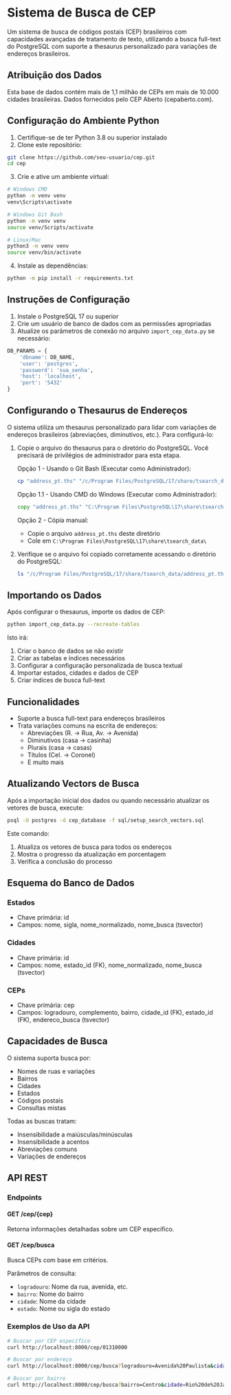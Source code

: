 # Sistema de Busca de CEP

Um sistema de busca de códigos postais (CEP) brasileiros com capacidades avançadas de tratamento de texto, utilizando a busca full-text do PostgreSQL com suporte a thesaurus personalizado para variações de endereços brasileiros.

## Atribuição dos Dados

Esta base de dados contém mais de 1,1 milhão de CEPs em mais de 10.000 cidades brasileiras. Dados fornecidos pelo CEP Aberto (cepaberto.com).

## Configuração do Ambiente Python

1. Certifique-se de ter Python 3.8 ou superior instalado
2. Clone este repositório:
```bash
git clone https://github.com/seu-usuario/cep.git
cd cep
```

3. Crie e ative um ambiente virtual:
```bash
# Windows CMD
python -m venv venv
venv\Scripts\activate

# Windows Git Bash
python -m venv venv
source venv/Scripts/activate

# Linux/Mac
python3 -m venv venv
source venv/bin/activate
```

4. Instale as dependências:
```bash
python -m pip install -r requirements.txt
```

## Instruções de Configuração

1. Instale o PostgreSQL 17 ou superior
2. Crie um usuário de banco de dados com as permissões apropriadas
3. Atualize os parâmetros de conexão no arquivo `import_cep_data.py` se necessário:
```python
DB_PARAMS = {
    'dbname': DB_NAME,
    'user': 'postgres',
    'password': 'sua_senha',
    'host': 'localhost',
    'port': '5432'
}
```

## Configurando o Thesaurus de Endereços

O sistema utiliza um thesaurus personalizado para lidar com variações de endereços brasileiros (abreviações, diminutivos, etc.). Para configurá-lo:

1. Copie o arquivo do thesaurus para o diretório do PostgreSQL. Você precisará de privilégios de administrador para esta etapa.
   
   Opção 1 - Usando o Git Bash (Executar como Administrador):
   ```bash
   cp "address_pt.ths" "/c/Program Files/PostgreSQL/17/share/tsearch_data/"
   ```
   
   Opção 1.1 - Usando CMD do Windows (Executar como Administrador):
   ```cmd
   copy "address_pt.ths" "C:\Program Files\PostgreSQL\17\share\tsearch_data\"
   ```
   
   Opção 2 - Cópia manual:
   - Copie o arquivo `address_pt.ths` deste diretório
   - Cole em `C:\Program Files\PostgreSQL\17\share\tsearch_data\`

2. Verifique se o arquivo foi copiado corretamente acessando o diretório do PostgreSQL:
   ```bash
   ls "/c/Program Files/PostgreSQL/17/share/tsearch_data/address_pt.ths"
   ```

## Importando os Dados

Após configurar o thesaurus, importe os dados de CEP:

```bash
python import_cep_data.py --recreate-tables
```

Isto irá:
1. Criar o banco de dados se não existir
2. Criar as tabelas e índices necessários
3. Configurar a configuração personalizada de busca textual
4. Importar estados, cidades e dados de CEP
5. Criar índices de busca full-text

## Funcionalidades

- Suporte a busca full-text para endereços brasileiros
- Trata variações comuns na escrita de endereços:
  - Abreviações (R. → Rua, Av. → Avenida)
  - Diminutivos (casa → casinha)
  - Plurais (casa → casas)
  - Títulos (Cel. → Coronel)
  - E muito mais

## Atualizando Vectors de Busca

Após a importação inicial dos dados ou quando necessário atualizar os vetores de busca, execute:

```bash
psql -U postgres -d cep_database -f sql/setup_search_vectors.sql
```

Este comando:
1. Atualiza os vetores de busca para todos os endereços
2. Mostra o progresso da atualização em porcentagem
3. Verifica a conclusão do processo

## Esquema do Banco de Dados

### Estados
- Chave primária: id
- Campos: nome, sigla, nome_normalizado, nome_busca (tsvector)

### Cidades
- Chave primária: id
- Campos: nome, estado_id (FK), nome_normalizado, nome_busca (tsvector)

### CEPs
- Chave primária: cep
- Campos: logradouro, complemento, bairro, cidade_id (FK), estado_id (FK), endereco_busca (tsvector)

## Capacidades de Busca

O sistema suporta busca por:
- Nomes de ruas e variações
- Bairros
- Cidades
- Estados
- Códigos postais
- Consultas mistas

Todas as buscas tratam:
- Insensibilidade a maiúsculas/minúsculas
- Insensibilidade a acentos
- Abreviações comuns
- Variações de endereços

## API REST

### Endpoints

#### GET /cep/{cep}
Retorna informações detalhadas sobre um CEP específico.

#### GET /cep/busca
Busca CEPs com base em critérios.

Parâmetros de consulta:
- `logradouro`: Nome da rua, avenida, etc.
- `bairro`: Nome do bairro
- `cidade`: Nome da cidade
- `estado`: Nome ou sigla do estado

### Exemplos de Uso da API

```bash
# Buscar por CEP específico
curl http://localhost:8000/cep/01310000

# Buscar por endereço
curl http://localhost:8000/cep/busca?logradouro=Avenida%20Paulista&cidade=São%20Paulo

# Buscar por bairro
curl http://localhost:8000/cep/busca?bairro=Centro&cidade=Rio%20de%20Janeiro
``` 